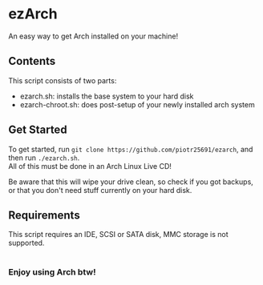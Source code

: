 # ezArch
An easy way to get Arch installed on your machine!

## Contents
This script consists of two parts:
- ezarch.sh: installs the base system to your hard disk
- ezarch-chroot.sh: does post-setup of your newly installed arch system

## Get Started
To get started, run `git clone https://github.com/piotr25691/ezarch`, and then run `./ezarch.sh`.<br>All of this must be done in an Arch Linux Live CD!

Be aware that this will wipe your drive clean, so check if you got backups, or that you don't need stuff currently on your hard disk.

## Requirements
This script requires an IDE, SCSI or SATA disk, MMC storage is not supported.<br><br>

### Enjoy using Arch btw!
